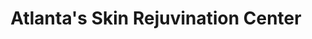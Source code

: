 ---
title: "Atlanta's Skin Rejuvination Center"
url: /monroe/atlantas-skin-rejuvination-center/
shop: beauty
---